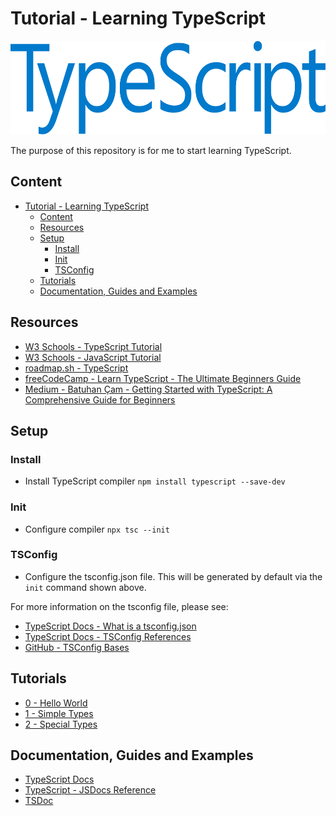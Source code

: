 # Tutorial - Learning TypeScript

<p align="center">
    <img src="./imgs/typescript_logo.png" width="600" height="150">
</p>

The purpose of this repository is for me to start learning TypeScript.

## Content

- [Tutorial - Learning TypeScript](#tutorial---learning-typescript)
  - [Content](#content)
  - [Resources](#resources)
  - [Setup](#setup)
    - [Install](#install)
    - [Init](#init)
    - [TSConfig](#tsconfig)
  - [Tutorials](#tutorials)
  - [Documentation, Guides and Examples](#documentation-guides-and-examples)

## Resources

* [W3 Schools - TypeScript Tutorial](https://www.w3schools.com/typescript/index.php)
* [W3 Schools - JavaScript Tutorial](https://www.w3schools.com/js/default.asp)
* [roadmap.sh - TypeScript](https://roadmap.sh/typescript)
* [freeCodeCamp - Learn TypeScript - The Ultimate Beginners Guide](https://www.freecodecamp.org/news/learn-typescript-beginners-guide/)
* [Medium - Batuhan Çam - Getting Started with TypeScript: A Comprehensive Guide for Beginners](https://medium.com/@bthncm/getting-started-with-typescript-a-comprehensive-guide-for-beginners-7a4969b6679c)

## Setup

### Install

* Install TypeScript compiler ```npm install typescript --save-dev```

### Init

* Configure compiler ```npx tsc --init```

### TSConfig

* Configure the tsconfig.json file. This will be generated by default via the 
```init``` command shown above.

For more information on the tsconfig file, please see:

* [TypeScript Docs - What is a tsconfig.json](https://www.typescriptlang.org/docs/handbook/tsconfig-json.html)
* [TypeScript Docs - TSConfig References](https://www.typescriptlang.org/tsconfig/)
* [GitHub - TSConfig Bases](https://github.com/tsconfig/bases)

## Tutorials

* [0 - Hello World](./src/0_hello_world/hello_world.ts)
* [1 - Simple Types](./src/1_simple_types/simple_types.ts)
* [2 - Special Types](./src/2_special_types/special_types.ts)

## Documentation, Guides and Examples

* [TypeScript Docs](https://www.typescriptlang.org/docs/)
* [TypeScript - JSDocs Reference](https://www.typescriptlang.org/docs/handbook/jsdoc-supported-types.html)
* [TSDoc](https://tsdoc.org/)